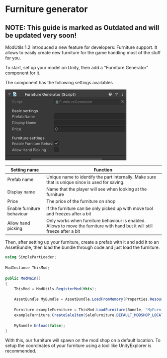 # Furniture generator

## NOTE: This guide is marked as Outdated and will be updated very soon!

ModUtils 1.2 introduced a new feature for developers: Furniture support. It allows to easily create new furniture for the game handling most of the stuff for you.

To start, set up your model on Unity, then add a "Furniture Generator" component for it.

The component has the following settings availables

![](../images/furniture/Screenshot_1.png)

Setting name | Function
------------ | --------
Prefab name | Unique name to identify the part internally. Make sure that is unique since is used for saving.
Display name | Name that the player will see when looking at the furniture
Price | The price of the furniture on shop
Enable furniture behaviour | If the furniture can be only picked up with move tool and freezes after a bit
Allow hand picking | Only works when furniture behaviour is enabled. Allows to move the furniture with hand but it will still freeze after a bit

Then, after setting up your furniture, create a prefab with it and add it to an AssetBundle, then load the bundle through code and just load the furniture.

```cs
using SimplePartLoader;

ModInstance ThisMod;

public ModMain()
{
    ThisMod = ModUtils.RegisterMod(this);

    AssetBundle MyBundle = AssetBundle.LoadFromMemory(Properties.Resources.Bundle);

    Furniture exampleFurniture = ThisMod.LoadFurniture(Bundle, "MyFurniture");
    exampleFurniture.CreateSaleItem(SaleFurniture.DEFAULT_MODSHOP_LOCATION, Vector3.zero);

    MyBundle.Unload(false);
}
```

With this, our furniture will spawn on the mod shop on a default location. To setup the coordinates of your furniture using a tool like UnityExplorer is recommended.